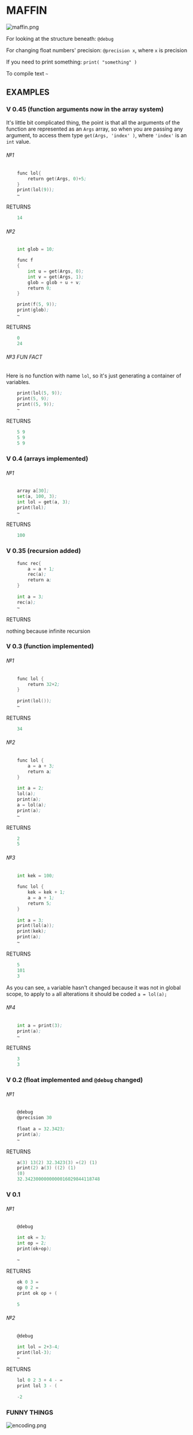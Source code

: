 # MAFFIN

![maffin.png](pictures/maffin.png)

For looking at the structure beneath:
 `@debug`

For changing float numbers' precision:
`@precision x`, where `x` is precision

If you need to print something:
`print( "something" )`

To compile text
`~`

## EXAMPLES

### V 0.45 (function arguments now in the array system)

It's little bit complicated thing, the point is that all the arguments
of the function are represented as an `Args` array, so when you are passing
any argument, to access them type `get(Args, 'index' )`, where `'index'`
is an `int` value.

###### №1

```asm
    func lol{
        return get(Args, 0)+5;
    }
    print(lol(9));
    ~
```

RETURNS

```c
    14
```

###### №2

```asm
    int glob = 10;

    func f
    {
        int u = get(Args, 0);
        int v = get(Args, 1);
        glob = glob + u + v;
        return 0;
    }

    print(f(5, 9));
    print(glob);
    ~
```

RETURNS

```c
    0
    24
```

###### №3 FUN FACT

Here is no function with name `lol`, so it's just generating a container
of variables.

```asm
    print(lol(5, 9));
    print(5, 9);
    print((5, 9));
    ~
```

RETURNS

```c
    5 9
    5 9
    5 9
```

### V 0.4 (arrays implemented)

###### №1

```asm
    array a[30];
    set(a, 100, 3);
    int lol = get(a, 3);
    print(lol);
    ~
```

RETURNS

```c
    100
```

### V 0.35 (recursion added)

```asm
    func rec{
        a = a + 1;
        rec(a);
        return a;
    }
    
    int a = 3;
    rec(a);
    ~
```

RETURNS

nothing because infinite recursion

### V 0.3 (function implemented)

###### №1

```asm
    func lol {
        return 32+2;
    }
    
    print(lol());
    ~
```

RETURNS

```c
    34
```

###### №2

```asm
    func lol {
        a = a + 3;
        return a;
    }
    
    int a = 2;
    lol(a);
    print(a);
    a = lol(a);
    print(a);
    ~
```

RETURNS

```c
    2
    5
```

###### №3

```asm
    int kek = 100;
    
    func lol {
        kek = kek + 1;
        a = a + 1;
        return 5;
    }
    
    int a = 3;
    print(lol(a));
    print(kek);
    print(a);
    ~
```

RETURNS

```c
    5
    101
    3
```
As you can see, `a` variable hasn't changed because it was not in global scope,
to apply to `a` all alterations it should be coded `a = lol(a);`

###### №4

```asm
    int a = print(3);
    print(a);
    ~
```

RETURNS

```c
    3
    3
```

### V 0.2 (float implemented and `@debug` changed)

###### №1

```asm
    @debug
    @precision 30
    
    float a = 32.3423;
    print(a);
    ~
```

RETURNS

```c
    a(3) 13(2) 32.3423(3) =(2) (1) 
    print(2) a(3) ((2) (1) 
    (0) 
    32.3423000000000016029844118748 
```

### V 0.1

###### №1

```asm
    @debug

    int ok = 3;
    int op = 2;
    print(ok+op);
    
    ~
```

RETURNS

```c
    ok 0 3 =  
    op 0 2 =  
    print ok op + (  
     
    5 
```

###### №2

```asm
    @debug

    int lol = 2+3-4;
    print(lol-3);
    ~
```

RETURNS

```c
    lol 0 2 3 + 4 - =  
    print lol 3 - (  
 
    -2 
```

### FUNNY THINGS

![encoding.png](pictures/encoding_constant_into_variable.png)